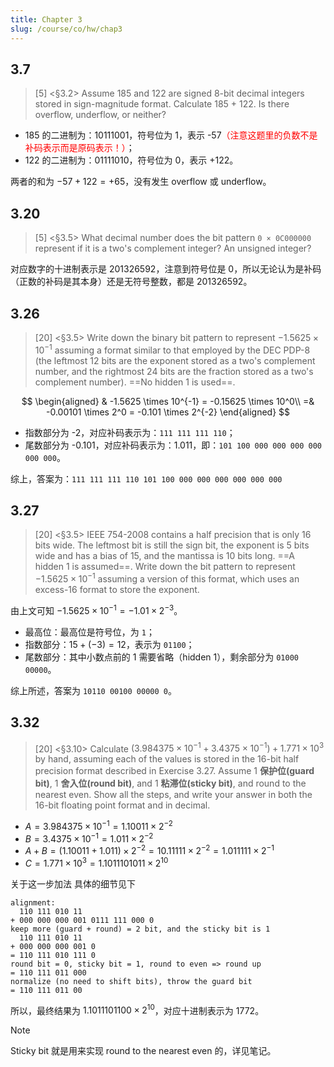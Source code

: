 ```yaml
---
title: Chapter 3
slug: /course/co/hw/chap3
---
```


## 3.7

> [5] <§3.2> Assume 185 and 122 are signed 8-bit decimal integers stored in sign-magnitude format. Calculate 185 + 122. Is there overflow, underflow, or neither?

- 185 的二进制为：10111001，符号位为 1，表示 -57<span style="color:red">（注意这题里的负数不是补码表示而是原码表示！）</span>；
- 122 的二进制为：01111010，符号位为 0，表示 +122。

两者的和为 $-57+122=+65$，没有发生 overflow 或 underflow。

## 3.20

> [5] <§3.5> What decimal number does the bit pattern `0 × 0C000000` represent if it is a two's complement integer? An unsigned integer?

对应数字的十进制表示是 201326592，注意到符号位是 0，所以无论认为是补码（正数的补码是其本身）还是无符号整数，都是 201326592。

## 3.26

> [20] <§3.5> Write down the binary bit pattern to represent $-1.5625 \times 10^{-1}$ assuming a format similar to that employed by the DEC PDP-8 (the leftmost 12 bits are the exponent stored as a two's complement number, and the rightmost 24 bits are the fraction stored as a two's complement number). ==No hidden 1 is used==.

$$
\begin{aligned}
& -1.5625 \times 10^{-1} = -0.15625 \times 10^0\\
=& -0.00101 \times 2^0 = -0.101 \times 2^{-2}
\end{aligned}
$$

- 指数部分为 -2，对应补码表示为：`111 111 111 110`；
- 尾数部分为 -0.101，对应补码表示为：1.011，即：`101 100 000 000 000 000 000 000`。

综上，答案为：`111 111 111 110 101 100 000 000 000 000 000 000`

## 3.27

> [20] <§3.5> IEEE 754-2008 contains a half precision that is only 16 bits wide. The leftmost bit is still the sign bit, the exponent is 5 bits wide and has a bias of 15, and the mantissa is 10 bits long. ==A hidden 1 is assumed==. Write down the bit pattern to represent $-1.5625 \times 10^{-1}$ assuming a version of this format, which uses an excess-16 format to store the exponent.

由上文可知 $-1.5625 \times 10^{-1} = -1.01 \times 2^{-3}$。

- 最高位：最高位是符号位，为 `1`；
- 指数部分：$15+(-3)=12$，表示为 `01100`；
- 尾数部分：其中小数点前的 $1$ 需要省略（hidden 1），剩余部分为 `01000 00000`。

综上所述，答案为 `10110 00100 00000 0`。

## 3.32

> [20] <§3.10> Calculate $(3.984375 \times 10^{-1} + 3.4375 \times 10^{-1}) + 1.771 \times 10^{3}$ by hand, assuming each of the values is stored in the 16-bit half precision format described in Exercise 3.27. Assume 1 **保护位(guard bit)**, 1 **舍入位(round bit)**, and 1 **粘滞位(sticky bit)**, and round to the nearest even. Show all the steps, and write your answer in both the 16-bit floating point format and in decimal.

- $A=3.984375 \times 10^{-1} = 1.10011 \times 2^{-2}$
- $B=3.4375 \times 10^{-1} = 1.011 \times 2^{-2}$
- $A+B=(1.10011 + 1.011) \times 2^{-2} = 10.11111 \times 2^{-2} = 1.011111 \times 2^{-1}$
- $C=1.771 \times 10^{3} = 1.1011101011 \times 2^{10}$

关于这一步加法 具体的细节见下

```plain
alignment:
  110 111 010 11
+ 000 000 000 001 0111 111 000 0
keep more (guard + round) = 2 bit, and the sticky bit is 1
  110 111 010 11
+ 000 000 000 001 0
= 110 111 010 111 0
round bit = 0, sticky bit = 1, round to even => round up
= 110 111 011 000
normalize (no need to shift bits), throw the guard bit
= 110 111 011 00
```

所以，最终结果为 $1.1011101100 \times 2^{10}$，对应十进制表示为 $1772$。

> [!note]
> Sticky bit 就是用来实现 round to the nearest even 的，详见笔记。

